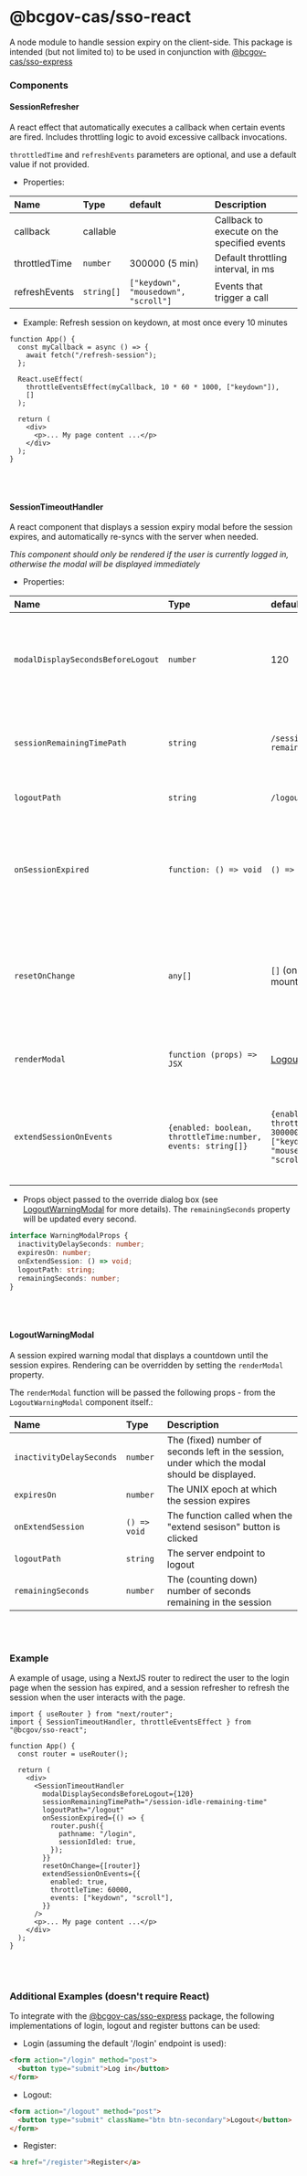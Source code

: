 # @bcgov-cas/sso-react

A node module to handle session expiry on the client-side.
This package is intended (but not limited to) to be used in conjunction with [@bcgov-cas/sso-express](https://www.npmjs.com/package/@bcgov-cas/sso-express)

### Components

#### SessionRefresher

A react effect that automatically executes a callback when certain events are fired. Includes throttling logic to avoid
excessive callback invocations.

`throttledTime` and `refreshEvents` parameters are optional, and use a default value if not provided.

- Properties:

| Name          | Type       | default                              | Description                                 |
| :------------ | :--------- | :----------------------------------- | :------------------------------------------ |
| callback      | callable   |                                      | Callback to execute on the specified events |
| throttledTime | `number`   | 300000 (5 min)                       | Default throttling interval, in ms          |
| refreshEvents | `string[]` | `["keydown", "mousedown", "scroll"]` | Events that trigger a call                  |

- Example: Refresh session on keydown, at most once every 10 minutes

```tsx
function App() {
  const myCallback = async () => {
    await fetch("/refresh-session");
  };

  React.useEffect(
    throttleEventsEffect(myCallback, 10 * 60 * 1000, ["keydown"]),
    []
  );

  return (
    <div>
      <p>... My page content ...</p>
    </div>
  );
}
```

<br><br>

#### SessionTimeoutHandler

A react component that displays a session expiry modal before the session expires, and automatically re-syncs with the server when needed.

_This component should only be rendered if the user is currently logged in, otherwise the modal will be displayed immediately_

- Properties:

| Name                              | Type                                                        | default                                                                              | Description                                                                         |
| :-------------------------------- | :---------------------------------------------------------- | :----------------------------------------------------------------------------------- | :---------------------------------------------------------------------------------- |
| `modalDisplaySecondsBeforeLogout` | `number`                                                    | 120                                                                                  | How many seconds before session expires should the modal be displayed.              |
| `sessionRemainingTimePath`        | `string`                                                    | `/session-idle-remaining-time`                                                       | The server endpoint to query for session remaining time.                            |
| `logoutPath`                      | `string`                                                    | `/logout`                                                                            | The server endpoint to logout.                                                      |
| `onSessionExpired`                | `function: () => void`                                      | `() => {}`                                                                           | The function to call once the session has expired (e.g. a redirect to a login page) |
| `resetOnChange`                   | `any[]`                                                     | `[]` (on component mount)                                                            | Optional array of items to watch, to trigger refetch of the session remaining time. |
| `renderModal`                     | `function (props) => JSX`                                   | [LogoutWarningModal](#logoutwarningmodal)                                            | An override function for the default modal dialog box.                              |
| `extendSessionOnEvents`           | `{enabled: boolean, throttleTime:number, events: string[]}` | `{enabled: false, throttleTime: 300000, events: ["keydown", "mousedown", "scroll"]}` | Whether to extend the session on certain events, and what events to extend on.      |

- Props object passed to the override dialog box (see [LogoutWarningModal](#logoutwarningmodal) for more details).
  The `remainingSeconds` property will be updated every second.

```typescript
interface WarningModalProps {
  inactivityDelaySeconds: number;
  expiresOn: number;
  onExtendSession: () => void;
  logoutPath: string;
  remainingSeconds: number;
}
```

<br><br>

#### LogoutWarningModal

A session expired warning modal that displays a countdown until the session expires.
Rendering can be overridden by setting the `renderModal` property.

The `renderModal` function will be passed the following props - from the `LogoutWarningModal` component itself.:

| Name                     | Type         | Description                                                                                   |
| :----------------------- | :----------- | :-------------------------------------------------------------------------------------------- |
| `inactivityDelaySeconds` | `number`     | The (fixed) number of seconds left in the session, under which the modal should be displayed. |
| `expiresOn`              | `number`     | The UNIX epoch at which the session expires                                                   |
| `onExtendSession`        | `() => void` | The function called when the "extend sesison" button is clicked                               |
| `logoutPath`             | `string`     | The server endpoint to logout                                                                 |
| `remainingSeconds`       | `number`     | The (counting down) number of seconds remaining in the session                                |

<br><br>

### Example

A example of usage, using a NextJS router to redirect the user to the login page when the session has expired, and a session refresher to refresh the session when the user interacts with the page.

```tsx
import { useRouter } from "next/router";
import { SessionTimeoutHandler, throttleEventsEffect } from "@bcgov/sso-react";

function App() {
  const router = useRouter();

  return (
    <div>
      <SessionTimeoutHandler
        modalDisplaySecondsBeforeLogout={120}
        sessionRemainingTimePath="/session-idle-remaining-time"
        logoutPath="/logout"
        onSessionExpired={() => {
          router.push({
            pathname: "/login",
            sessionIdled: true,
          });
        }}
        resetOnChange={[router]}
        extendSessionOnEvents={{
          enabled: true,
          throttleTime: 60000,
          events: ["keydown", "scroll"],
        }}
      />
      <p>... My page content ...</p>
    </div>
  );
}
```

<br><br>

### Additional Examples (doesn't require React)

To integrate with the [@bcgov-cas/sso-express](https://www.npmjs.com/package/@bcgov-cas/sso-express) package, the following implementations of login, logout and register buttons can be used:

- Login (assuming the default '/login' endpoint is used):

```html
<form action="/login" method="post">
  <button type="submit">Log in</button>
</form>
```

- Logout:

```html
<form action="/logout" method="post">
  <button type="submit" className="btn btn-secondary">Logout</button>
</form>
```

- Register:

```html
<a href="/register">Register</a>
```
